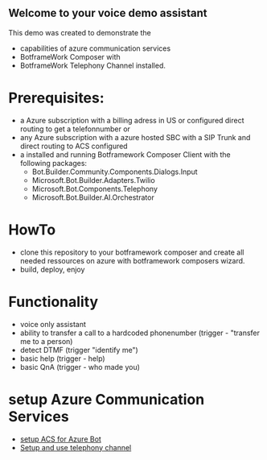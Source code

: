 ## Welcome to your voice demo assistant 

This demo was created to demonstrate the 
- capabilities of azure communication services 
- BotframeWork Composer with
- BotframeWork Telephony Channel installed.

# Prerequisites: 
- a Azure subscription with a billing adress in US or configured direct routing to get a telefonnumber or 
- any Azure subscription with a azure hosted SBC with a SIP Trunk and direct routing to ACS configured
- a installed and running Botframework Composer Client with the following packages:
    - Bot.Builder.Community.Components.Dialogs.Input
    - Microsoft.Bot.Builder.Adapters.Twilio
    - Microsoft.Bot.Components.Telephony
    - Microsoft.Bot.Builder.AI.Orchestrator

# HowTo
- clone this repository to your botframework composer and create all needed ressources on azure with botframework composers wizard.
- build, deploy, enjoy

# Functionality
- voice only assistant
- ability to transfer a call to a hardcoded phonenumber (trigger - "transfer me to a person)
- detect DTMF (trigger "identify me")
- basic help (trigger - help)
- basic QnA (trigger - who made you)

# setup Azure Communication Services
- [setup ACS for Azure Bot](https://docs.microsoft.com/en-us/azure/communication-services/quickstarts/telephony-sms/get-phone-number?pivots=platform-azp)
- [Setup and use telephony channel](https://github.com/microsoft/botframework-telephony/blob/main/README.md)


